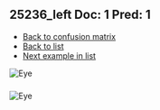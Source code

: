 ## 25236_left Doc: 1 Pred: 1
- [Back to confusion matrix](https://github.com/juliandewit/kaggle_retinopathy/blob/master/matrix.md)
- [Back to list](https://github.com/juliandewit/kaggle_retinopathy/blob/master/lists/11/list.md)
- [Next example in list](https://github.com/juliandewit/kaggle_retinopathy/blob/master/lists/11/25/25280_right.md)

![Eye](https://retinopaty.blob.core.windows.net/size1024/25236_left_1.jpeg)

### 

![Eye]()
